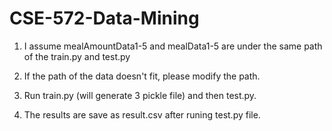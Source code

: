# CSE-572-Data-Mining

1. I assume mealAmountData1-5 and mealData1-5 are under the same path of the train.py and test.py

2. If the path of the data doesn't fit, please modify the path.

3. Run train.py (will generate 3 pickle file) and then test.py.

4. The results are save as result.csv after runing test.py file. 